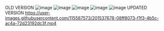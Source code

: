 OLD VERSION
![image](https://user-images.githubusercontent.com/115587573/197378722-a96ced17-fc70-4490-a713-d3d8963ad339.png)
![image](https://user-images.githubusercontent.com/115587573/197378730-95130d61-31f0-43ab-bcd6-31fc44965207.png)
![image](https://user-images.githubusercontent.com/115587573/197378741-e2218375-04c1-40db-9cbc-735d9300430d.png)
![image](https://user-images.githubusercontent.com/115587573/197378749-9018701e-8868-4356-bb16-a8f5b14858e3.png)
![image](https://user-images.githubusercontent.com/115587573/197378760-d74b1fc3-d226-404e-8bb5-10fde4b2a70b.png)
UPDATED VERSION
https://user-images.githubusercontent.com/115587573/201537678-08ff8073-f1f3-4b5c-ac4a-72d23192dc3f.mp4
